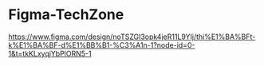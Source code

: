 # Figma-TechZone
https://www.figma.com/design/noTSZGI3opk4jeR11L9YIj/thi%E1%BA%BFt-k%E1%BA%BF-d%E1%BB%B1-%C3%A1n-1?node-id=0-1&t=tkKLxyqjYbPlORN5-1
